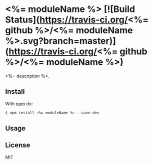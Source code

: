 # <%= moduleName %> [![Build Status](https://travis-ci.org/<%= github %>/<%= moduleName %>.svg?branch=master)](https://travis-ci.org/<%= github %>/<%= moduleName %>)

<%= description %>.

## Install

With [npm](http://npmjs.org) do:

```bash
$ npm install <%= moduleName %> --save-dev
```

## Usage


## License

MIT
